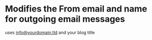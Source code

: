 # Modifies the From email and name for outgoing email messages
uses info@yourdomain.tld and your blog title
